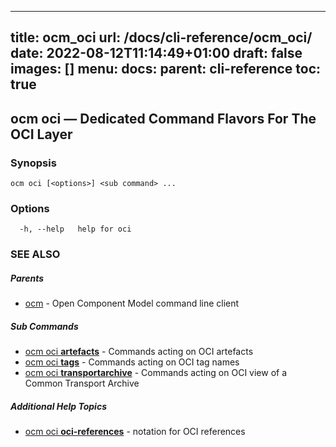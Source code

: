 
---
title: ocm_oci
url: /docs/cli-reference/ocm_oci/
date: 2022-08-12T11:14:49+01:00
draft: false
images: []
menu:
  docs:
    parent: cli-reference
toc: true
---
## ocm oci &mdash; Dedicated Command Flavors For The OCI Layer

### Synopsis

```
ocm oci [<options>] <sub command> ...
```

### Options

```
  -h, --help   help for oci
```

### SEE ALSO

##### Parents

* [ocm](ocm.md)	 - Open Component Model command line client


##### Sub Commands

* [ocm oci <b>artefacts</b>](ocm_oci_artefacts.md)	 - Commands acting on OCI artefacts
* [ocm oci <b>tags</b>](ocm_oci_tags.md)	 - Commands acting on OCI tag names
* [ocm oci <b>transportarchive</b>](ocm_oci_transportarchive.md)	 - Commands acting on OCI view of a Common Transport Archive



##### Additional Help Topics

* [ocm oci <b>oci-references</b>](ocm_oci_oci-references.md)	 - notation for OCI references

